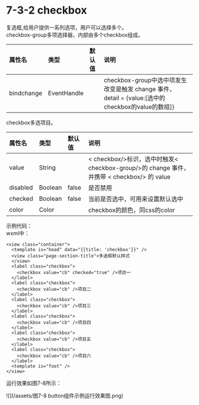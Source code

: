 # 7-3-2 checkbox

复选框,给用户提供一系列选项，用户可以选择多个。  
checkbox-group多项选择器，内部由多个checkbox组成。

| 属性名 | 类型 | 默认值 | 说明 |
| :--- | :--- | :--- | :--- |
| bindchange | EventHandle |  | checkbox-group中选中项发生改变是触发 change 事件，detail = {value:\[选中的checkbox的value的数组\]} |

checkbox多选项目。

| 属性名 | 类型 | 默认值 | 说明 |
| :--- | :--- | :--- | :--- |
| value | String |  | &lt; checkbox/&gt;标识，选中时触发&lt; checkbox-group/&gt;的 change 事件，并携带 &lt; checkbox/&gt; 的 value |
| disabled | Boolean | false | 是否禁用 |
| checked | Boolean | false | 当前是否选中，可用来设置默认选中 |
| color | Color |  | checkbox的颜色，同css的color |

示例代码：  
wxml中：

```
<view class="container">
  <template is="head" data="{{title: 'checkbox'}}" />
  <view class="page-section-title">多选框默认样式
  </view>
  <label class="checkbox">
    <checkbox value="cb" checked="true" />项目一
  </label>
  <label class="checkbox">
    <checkbox value="cb" />项目二
  </label>
  <label class="checkbox">
    <checkbox value="cb" />项目三
  </label>
  <label class="checkbox">
    <checkbox value="cb" />项目四
  </label>
  <label class="checkbox">
    <checkbox value="cb" />项目五
  </label>
  <label class="checkbox">
    <checkbox value="cb" />项目六
  </label>
  <template is="foot" />
</view>
```

运行效果如图7-8所示：

![](/assets/图7-8 button组件示例运行效果图.png)


